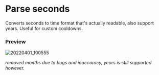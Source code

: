 # Parse seconds
Converts seconds to time format that's actually readable, also support years. Useful for custom cooldowns. 

### Preview
![20220401_100555](https://user-images.githubusercontent.com/98183987/161180454-0a03cf46-c35c-4a59-b9bd-e5643cf776b0.jpg)

*removed months due to bugs and inaccuracy, years is still supported however.*
